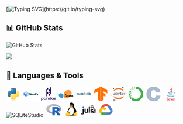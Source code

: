 [![Typing SVG](https://readme-typing-svg.demolab.com/?lines=Welcome+to+my+README+file!)](https://git.io/typing-svg)

## 📊 GitHub Stats
![GitHub Stats](https://github-readme-stats.vercel.app/api?username=InesNeves04&show_icons=true&theme=transparent)

<!-- Uncomment this line if you want to show a Jokes Card -->
<!-- ![Jokes Card](https://readme-jokes.vercel.app/api) -->

<!-- ![Top Langs](https://github-readme-stats.vercel.app/api/top-langs/?username=InesNeves04&layout=compact&langs_count=6&theme=transparent) -->

<img src="https://github-readme-stats-i270cdk5i-florianbussmann.vercel.app/api/top-langs/?username=InesNeves04&custom_title=Most%20Used%20Languages%20including%20forks&layout=compact&theme=material-palenight&include_forks=true&exclude_repo=EWU-CSCD,customized-unix-terminal,github-readme-stats" />


## 🚀 Languages & Tools
<div>
  <img src="https://github.com/devicons/devicon/blob/master/icons/python/python-original.svg" title="Python" alt="Python" width="40" height="40"/>&nbsp;
  <img src="https://github.com/devicons/devicon/blob/master/icons/numpy/numpy-original-wordmark.svg" title="Numpy" alt="Numpy" width="40" height="40"/>&nbsp;
  <img src="https://github.com/devicons/devicon/blob/master/icons/pandas/pandas-original-wordmark.svg" title="Pandas" alt="Pandas" width="40" height="40"/>&nbsp;
  <img src="https://github.com/devicons/devicon/blob/master/icons/scikitlearn/scikitlearn-original.svg" title="Scikitlearn" alt="Scikitlearn" width="40" height="40"/>&nbsp;
  <img src="https://github.com/devicons/devicon/blob/master/icons/matplotlib/matplotlib-original-wordmark.svg" title="Matplotlib" alt="Matplotlib" width="40" height="40"/>&nbsp;
  <img src="https://github.com/devicons/devicon/blob/master/icons/tensorflow/tensorflow-original.svg" title="Tensorflow" alt="Tensorflow" width="40" height="40"/>&nbsp;
  <img src="https://github.com/devicons/devicon/blob/master/icons/jupyter/jupyter-original-wordmark.svg" title="Jupyter" alt="Jupyter" width="40" height="40"/>&nbsp; 
  <img src="https://github.com/devicons/devicon/blob/master/icons/anaconda/anaconda-original.svg" title="Anaconda" alt="Anaconda" width="40" height="40"/>&nbsp;
  <img src="https://github.com/devicons/devicon/blob/master/icons/c/c-original.svg" title="C" alt="C" width="40" height="40"/>&nbsp;
  <img src="https://github.com/devicons/devicon/blob/master/icons/java/java-original-wordmark.svg" title="Java" alt="Java" width="40" height="40"/>&nbsp;
  <img src="https://store-images.s-microsoft.com/image/apps.56249.13995548290558480.6be6c45c-124a-4475-b59a-6e15f3b412e0.36e3cd2c-6460-4dba-bda6-5f9999f9fe83" title="SQLiteStudio"  alt="SQLiteStudio" width="40" height="40"/>&nbsp;
  <img src="https://github.com/devicons/devicon/blob/master/icons/r/r-original.svg" title="R"  alt="R" width="40" height="40"/>&nbsp;
  <img src="https://github.com/devicons/devicon/blob/master/icons/linux/linux-original.svg" title="Linux"  alt="Linux" width="40" height="40"/>&nbsp;
  <img src="https://github.com/devicons/devicon/blob/master/icons/julia/julia-original-wordmark.svg" title="Julia"  alt="Julia" width="40" height="40"/>&nbsp;
  <img src=" https://github.com/devicons/devicon/blob/master/icons/googlecloud/googlecloud-original.svg" title="Google Cloud Platform"  alt="GCP" width="40" height="40"/>&nbsp;
 

</div>

<img src="https://komarev.com/ghpvc/?username=InesNeves04&style=flat-square&color=blue" alt=""/>
